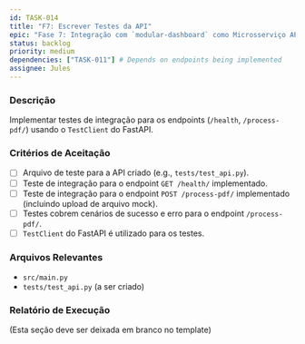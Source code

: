 ```yaml
---
id: TASK-014
title: "F7: Escrever Testes da API"
epic: "Fase 7: Integração com `modular-dashboard` como Microsserviço API"
status: backlog
priority: medium
dependencies: ["TASK-011"] # Depends on endpoints being implemented
assignee: Jules
---
```


### Descrição

Implementar testes de integração para os endpoints (`/health`, `/process-pdf/`) usando o `TestClient` do FastAPI.

### Critérios de Aceitação

- [ ] Arquivo de teste para a API criado (e.g., `tests/test_api.py`).
- [ ] Teste de integração para o endpoint `GET /health/` implementado.
- [ ] Teste de integração para o endpoint `POST /process-pdf/` implementado (incluindo upload de arquivo mock).
- [ ] Testes cobrem cenários de sucesso e erro para o endpoint `/process-pdf/`.
- [ ] `TestClient` do FastAPI é utilizado para os testes.

### Arquivos Relevantes

* `src/main.py`
* `tests/test_api.py` (a ser criado)

### Relatório de Execução

(Esta seção deve ser deixada em branco no template)
